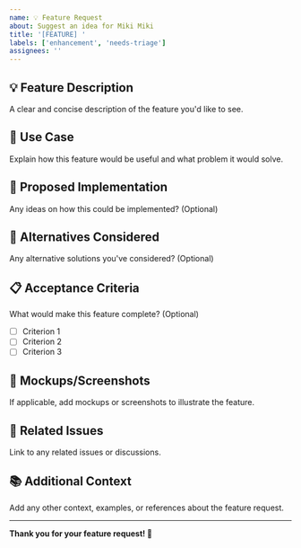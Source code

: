 ```yaml
---
name: 💡 Feature Request
about: Suggest an idea for Miki Miki
title: '[FEATURE] '
labels: ['enhancement', 'needs-triage']
assignees: ''
---
```


## 💡 Feature Description
A clear and concise description of the feature you'd like to see.

## 🎯 Use Case
Explain how this feature would be useful and what problem it would solve.

## 💭 Proposed Implementation
Any ideas on how this could be implemented? (Optional)

## 🔄 Alternatives Considered
Any alternative solutions you've considered? (Optional)

## 📋 Acceptance Criteria
What would make this feature complete? (Optional)
- [ ] Criterion 1
- [ ] Criterion 2
- [ ] Criterion 3

## 🎨 Mockups/Screenshots
If applicable, add mockups or screenshots to illustrate the feature.

## 🔗 Related Issues
Link to any related issues or discussions.

## 📚 Additional Context
Add any other context, examples, or references about the feature request.

---

**Thank you for your feature request! 🚀**

